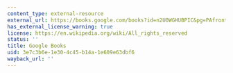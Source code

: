 ```yaml
---
content_type: external-resource
external_url: https://books.google.com/books?id=n2U0WGHUBPIC&pg=PAfrontcover#v=onepage&q&f=false
has_external_license_warning: true
license: https://en.wikipedia.org/wiki/All_rights_reserved
status: ''
title: Google Books
uid: 3e7c3b6e-1e30-4c45-b14a-1e609e63dbf6
wayback_url: ''
---
```

